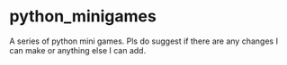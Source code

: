 # python_minigames
A series of python mini games. Pls do suggest if there are any changes I can make or anything else I can add.
